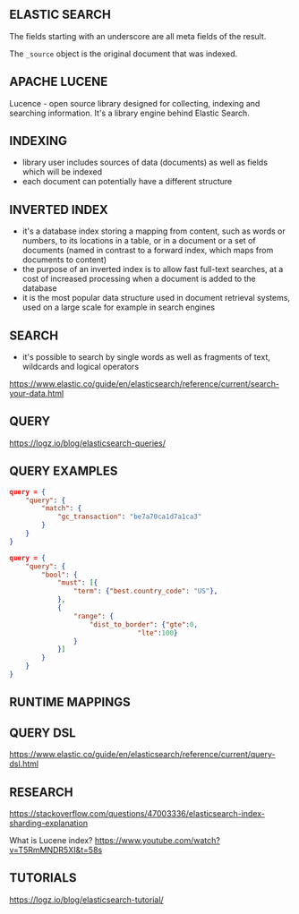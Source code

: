 ## ELASTIC SEARCH

The fields starting with an underscore are all meta fields of the result.

The `_source` object is the original document that was indexed.

## APACHE LUCENE

Lucence - open source library designed for collecting, indexing and searching information. It's a library engine behind Elastic Search.

## INDEXING

- library user includes sources of data (documents) as well as fields which will be indexed
- each document can potentially have a different structure

## INVERTED INDEX

- it's a database index storing a mapping from content, such as words or numbers, to its locations in a table, or in a document or a set of documents (named in contrast to a forward index, which maps from documents to content)
- the purpose of an inverted index is to allow fast full-text searches, at a cost of increased processing when a document is added to the database
- it is the most popular data structure used in document retrieval systems, used on a large scale for example in search engines

## SEARCH

- it's possible to search by single words as well as fragments of text, wildcards and logical operators

<https://www.elastic.co/guide/en/elasticsearch/reference/current/search-your-data.html>


## QUERY

<https://logz.io/blog/elasticsearch-queries/>

## QUERY EXAMPLES

```json
query = {
    "query": {
        "match": {
            "gc_transaction": "be7a70ca1d7a1ca3"
        }
    }
}
```

```json
query = {
    "query": {
        "bool": {
            "must": [{
                "term": {"best.country_code": "US"},
            },
            {
                "range": {
                    "dist_to_border": {"gte":0,
                                "lte":100}
                }
            }]
        }
    }
}
```

## RUNTIME MAPPINGS



## QUERY DSL

<https://www.elastic.co/guide/en/elasticsearch/reference/current/query-dsl.html>

## RESEARCH

<https://stackoverflow.com/questions/47003336/elasticsearch-index-sharding-explanation>

What is Lucene index?
<https://www.youtube.com/watch?v=T5RmMNDR5XI&t=58s>

## TUTORIALS

<https://logz.io/blog/elasticsearch-tutorial/>
